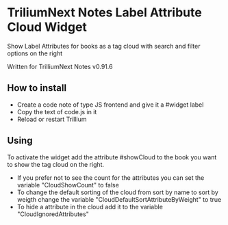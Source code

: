 # TriliumNext Notes Label Attribute Cloud Widget
Show Label Attributes for books as a tag cloud with search and filter options on the right

Written for TrilliumNext Notes v0.91.6

## How to install
* Create a code note of type JS frontend and give it a #widget label 
* Copy the text of code.js in it
* Reload or restart Trillium

## Using
To activate the widget add the attribute #showCloud to the book you want to show the tag cloud on the right.

* If you prefer not to see the count for the attributes you can set the variable "CloudShowCount" to false
* To change the default sorting of the cloud from sort by name to sort by weigth change the variable "CloudDefaultSortAttributeByWeight" to true
* To hide a attribute in the cloud add it to the variable "CloudIgnoredAttributes"
